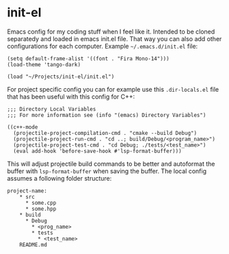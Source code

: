 # init-el

Emacs config for my coding stuff when I feel like it. Intended to be cloned separatedy and loaded in emacs init.el file. That way you can also add other configurations for each computer. Example `~/.emacs.d/init.el` file:
```
(setq default-frame-alist '((font . "Fira Mono-14")))
(load-theme 'tango-dark)

(load "~/Projects/init-el/init.el")
```

For project specific config you can for example use this `.dir-locals.el` file that has been useful with this config for C++:
```
;;; Directory Local Variables
;;; For more information see (info "(emacs) Directory Variables")

((c++-mode
  (projectile-project-compilation-cmd . "cmake --build Debug")
  (projectile-project-run-cmd . "cd ..; build/Debug/<program_name>")
  (projectile-project-test-cmd . "cd Debug; ./tests/<test_name>")
  (eval add-hook 'before-save-hook #'lsp-format-buffer)))

```
This will adjust projectile build commands to be better and autoformat the buffer with `lsp-format-buffer` when saving the buffer.
The local config assumes a following folder structure:
```
project-name:
    * src
      * some.cpp
      * some.hpp
    * build
      * Debug
        * <prog_name>
        * tests
          * <test_name>
    README.md
```

